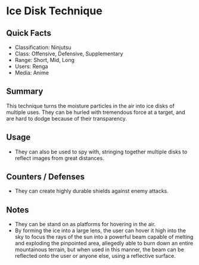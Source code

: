 # Ice Disk Technique

## Quick Facts
- Classification: Ninjutsu
- Class: Offensive, Defensive, Supplementary
- Range: Short, Mid, Long
- Users: Renga
- Media: Anime

## Summary
This technique turns the moisture particles in the air into ice disks of multiple uses. They can be hurled with tremendous force at a target, and are hard to dodge because of their transparency.

## Usage
- They can also be used to spy with, stringing together multiple disks to reflect images from great distances.

## Counters / Defenses
- They can create highly durable shields against enemy attacks.

## Notes
- They can be stand on as platforms for hovering in the air.
- By forming the ice into a large lens, the user can hover it high into the sky to focus the rays of the sun into a powerful beam capable of melting and exploding the pinpointed area, allegedly able to burn down an entire mountainous terrain, but when used in this manner, the beam can be reflected onto the user or anyone else, using a reflective surface.
